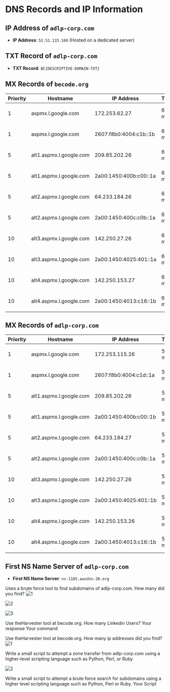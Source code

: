 # DNS Records and IP Information

## IP Address of `adlp-corp.com`
- **IP Address**: `52.51.133.160` (Hosted on a dedicated server)

## TXT Record of `adlp-corp.com`
- **TXT Record**: `BC{DESCRIPTIVE-DOMAIN-TXT}`

## MX Records of `becode.org`
| Priority | Hostname                  | IP Address           | TTL    | Provider        |
|----------|---------------------------|----------------------|--------|-----------------|
| 1        | aspmx.l.google.com        | 172.253.62.27        | 60 min | Google LLC (AS15169) |
| 1        | aspmx.l.google.com        | 2607:f8b0:4004:c1b::1b | 60 min | Google LLC (AS15169) |
| 5        | alt1.aspmx.l.google.com   | 209.85.202.26        | 60 min | Google LLC (AS15169) |
| 5        | alt1.aspmx.l.google.com   | 2a00:1450:400b:c00::1a | 60 min | Google LLC (AS15169) |
| 5        | alt2.aspmx.l.google.com   | 64.233.184.26        | 60 min | Google LLC (AS15169) |
| 5        | alt2.aspmx.l.google.com   | 2a00:1450:400c:c0b::1a | 60 min | Google LLC (AS15169) |
| 10       | alt3.aspmx.l.google.com   | 142.250.27.26        | 60 min | Google LLC (AS15169) |
| 10       | alt3.aspmx.l.google.com   | 2a00:1450:4025:401::1a | 60 min | Google LLC (AS15169) |
| 10       | alt4.aspmx.l.google.com   | 142.250.153.27       | 60 min | Google LLC (AS15169) |
| 10       | alt4.aspmx.l.google.com   | 2a00:1450:4013:c16::1b | 60 min | Google LLC (AS15169) |

## MX Records of `adlp-corp.com`
| Priority | Hostname                  | IP Address           | TTL    | Provider        |
|----------|---------------------------|----------------------|--------|-----------------|
| 1        | aspmx.l.google.com        | 172.253.115.26       | 5 min  | Google LLC (AS15169) |
| 1        | aspmx.l.google.com        | 2607:f8b0:4004:c1d::1a | 5 min  | Google LLC (AS15169) |
| 5        | alt1.aspmx.l.google.com   | 209.85.202.26        | 5 min  | Google LLC (AS15169) |
| 5        | alt1.aspmx.l.google.com   | 2a00:1450:400b:c00::1b | 5 min  | Google LLC (AS15169) |
| 5        | alt2.aspmx.l.google.com   | 64.233.184.27        | 5 min  | Google LLC (AS15169) |
| 5        | alt2.aspmx.l.google.com   | 2a00:1450:400c:c0b::1a | 5 min  | Google LLC (AS15169) |
| 10       | alt3.aspmx.l.google.com   | 142.250.27.26        | 5 min  | Google LLC (AS15169) |
| 10       | alt3.aspmx.l.google.com   | 2a00:1450:4025:401::1b | 5 min  | Google LLC (AS15169) |
| 10       | alt4.aspmx.l.google.com   | 142.250.153.26       | 5 min  | Google LLC (AS15169) |
| 10       | alt4.aspmx.l.google.com   | 2a00:1450:4013:c16::1b | 5 min  | Google LLC (AS15169) |

## First NS Name Server of `adlp-corp.com`
- **First NS Name Server**: `ns-1185.awsdns-20.org`


Uses a brute force tool to find subdomains of adlp-corp.com. How many did you find?
![1](https://github.com/user-attachments/assets/258950a7-60a8-4be5-b8f8-0ce60e1d0ea9)

![2](https://github.com/user-attachments/assets/d8a45aae-7304-4cbb-aaf9-8686e1fde809)


![3](https://github.com/user-attachments/assets/69ea0190-a2cb-40c3-935d-ada2a9395491)





Use theHarvester tool at becode.org. How many Linkedin Users?
Your response Your command

Use theHarvester tool at becode.org. How many ip addresses did you find?
![1](https://github.com/user-attachments/assets/f10c463a-110d-4ff0-8ef2-8d26b409ded3)



Write a small script to attempt a zone transfer from adlp-corp.com using a higher-level scripting language such as Python, Perl, or Ruby

![2](https://github.com/user-attachments/assets/9b6c4665-08ea-4199-9743-5e1ac69d83bf)


Write a small script to attempt a brute force search for subdomains using a higher level scripting language such as Python, Perl or Ruby.
Your Script
